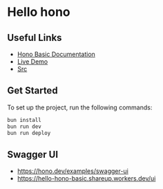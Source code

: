 # Hello hono 

## Useful Links

- [Hono Basic Documentation](https://hono.dev/docs/getting-started/basic)
- [Live Demo](https://hello-hono-basic.shareup.workers.dev/)
- [Src](https://github.com/honojs/examples/blob/main/basic/package.json)

## Get Started

To set up the project, run the following commands:

```sh
bun install
bun run dev
bun run deploy
```

## Swagger UI

- https://hono.dev/examples/swagger-ui
- https://hello-hono-basic.shareup.workers.dev/ui

